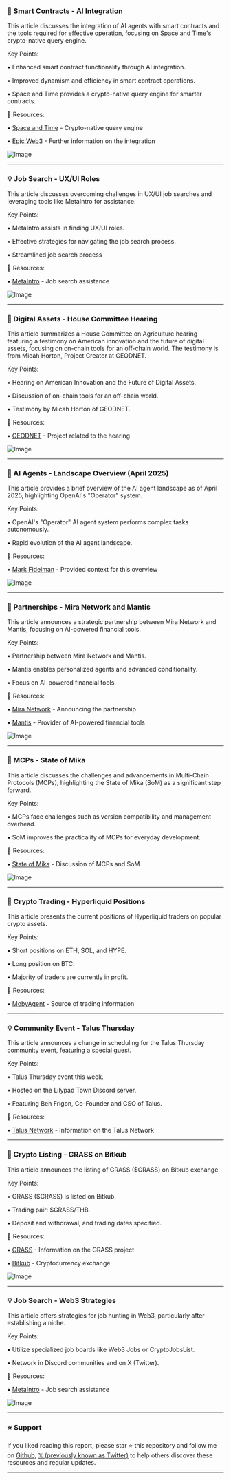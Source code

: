### 🤖 Smart Contracts - AI Integration

This article discusses the integration of AI agents with smart contracts and the tools required for effective operation, focusing on Space and Time's crypto-native query engine.

Key Points:

• Enhanced smart contract functionality through AI integration.

• Improved dynamism and efficiency in smart contract operations.

• Space and Time provides a crypto-native query engine for smarter contracts.


🔗 Resources:

• [Space and Time](https://x.com/SpaceandTimeDB) - Crypto-native query engine

• [Epic Web3](https://x.com/epicweb3) -  Further information on the integration

![Image](https://pbs.twimg.com/amplify_video_thumb/1909616730865016832/img/CZDjIoGTLsDqN8Ll.jpg)

---
### 💡 Job Search - UX/UI Roles

This article discusses overcoming challenges in UX/UI job searches and leveraging tools like MetaIntro for assistance.

Key Points:

•  MetaIntro assists in finding UX/UI roles.

•  Effective strategies for navigating the job search process.

• Streamlined job search process


🔗 Resources:

• [MetaIntro](https://x.com/metaintro) - Job search assistance

![Image](https://pbs.twimg.com/media/GoBeE97WsAAWpMW?format=png&name=small)

---
### 🤖 Digital Assets - House Committee Hearing

This article summarizes a House Committee on Agriculture hearing featuring a testimony on American innovation and the future of digital assets, focusing on on-chain tools for an off-chain world.  The testimony is from Micah Horton, Project Creator at GEODNET.

Key Points:

•  Hearing on American Innovation and the Future of Digital Assets.

•  Discussion of on-chain tools for an off-chain world.

•  Testimony by Micah Horton of GEODNET.


🔗 Resources:

• [GEODNET](https://x.com/GEODNET_) -  Project related to the hearing

![Image](https://pbs.twimg.com/media/GoBqx-ZXYAAQJBm?format=jpg&name=small)

---
### 🤖 AI Agents - Landscape Overview (April 2025)

This article provides a brief overview of the AI agent landscape as of April 2025, highlighting OpenAI's "Operator" system.

Key Points:

• OpenAI's "Operator" AI agent system performs complex tasks autonomously.

• Rapid evolution of the AI agent landscape.


🔗 Resources:

• [Mark Fidelman](https://x.com/markfidelman) - Provided context for this overview

![Image](https://pbs.twimg.com/media/Gn-Qu0IbYAAg4ZL?format=jpg&name=900x900)

---
### 🚀 Partnerships - Mira Network and Mantis

This article announces a strategic partnership between Mira Network and Mantis, focusing on AI-powered financial tools.

Key Points:

• Partnership between Mira Network and Mantis.

• Mantis enables personalized agents and advanced conditionality.

•  Focus on AI-powered financial tools.


🔗 Resources:

• [Mira Network](https://x.com/Mira_Network) -  Announcing the partnership

• [Mantis](https://x.com/mantis_app) - Provider of AI-powered financial tools


![Image](https://pbs.twimg.com/media/GoBU8IZaIAAfEFy?format=jpg&name=small)

---
### 🤖 MCPs - State of Mika

This article discusses the challenges and advancements in Multi-Chain Protocols (MCPs), highlighting the State of Mika (SoM) as a significant step forward.

Key Points:

• MCPs face challenges such as version compatibility and management overhead.

• SoM improves the practicality of MCPs for everyday development.


🔗 Resources:

• [State of Mika](https://x.com/State_Of_Mika) -  Discussion of MCPs and SoM


![Image](https://pbs.twimg.com/media/Gn_i6SWagAEKZdj?format=jpg&name=small)

---
### 🤖 Crypto Trading - Hyperliquid Positions

This article presents the current positions of Hyperliquid traders on popular crypto assets.

Key Points:

• Short positions on ETH, SOL, and HYPE.

• Long position on BTC.

• Majority of traders are currently in profit.


🔗 Resources:

• [MobyAgent](https://x.com/mobyagent) - Source of trading information


---
### 💡 Community Event - Talus Thursday

This article announces a change in scheduling for the Talus Thursday community event, featuring a special guest.

Key Points:

• Talus Thursday event this week.

• Hosted on the Lilypad Town Discord server.

• Featuring Ben Frigon, Co-Founder and CSO of Talus.



🔗 Resources:

• [Talus Network](https://x.com/TalusNetwork) -  Information on the Talus Network

---
### 🚀 Crypto Listing - GRASS on Bitkub

This article announces the listing of GRASS ($GRASS) on Bitkub exchange.

Key Points:

• GRASS ($GRASS) is listed on Bitkub.

• Trading pair: $GRASS/THB.

• Deposit and withdrawal, and trading dates specified.


🔗 Resources:

• [GRASS](https://x.com/getgrass_io) -  Information on the GRASS project

• [Bitkub](https://x.com/BitkubOfficial) -  Cryptocurrency exchange


![Image](https://pbs.twimg.com/media/Gn_QHCFaQAAICEV?format=jpg&name=small)

---
### 💡 Job Search - Web3 Strategies

This article offers strategies for job hunting in Web3, particularly after establishing a niche.

Key Points:

• Utilize specialized job boards like Web3 Jobs or CryptoJobsList.

• Network in Discord communities and on X (Twitter).



🔗 Resources:

• [MetaIntro](https://x.com/metaintro) - Job search assistance


![Image](https://pbs.twimg.com/media/GnglqwTbYAAtqBC?format=jpg&name=small)


---

### ⭐️ Support

If you liked reading this report, please star ⭐️ this repository and follow me on [Github](https://github.com/Drix10), [𝕏 (previously known as Twitter)](https://x.com/DRIX_10_) to help others discover these resources and regular updates.

---